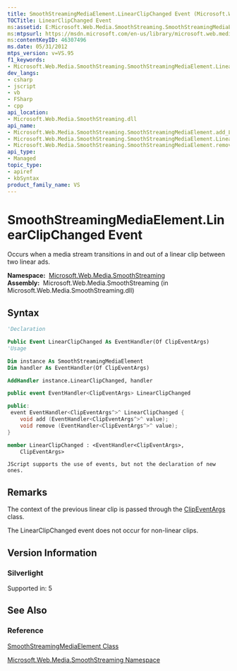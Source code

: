 ```yaml
---
title: SmoothStreamingMediaElement.LinearClipChanged Event (Microsoft.Web.Media.SmoothStreaming)
TOCTitle: LinearClipChanged Event
ms:assetid: E:Microsoft.Web.Media.SmoothStreaming.SmoothStreamingMediaElement.LinearClipChanged
ms:mtpsurl: https://msdn.microsoft.com/en-us/library/microsoft.web.media.smoothstreaming.smoothstreamingmediaelement.linearclipchanged(v=VS.95)
ms:contentKeyID: 46307496
ms.date: 05/31/2012
mtps_version: v=VS.95
f1_keywords:
- Microsoft.Web.Media.SmoothStreaming.SmoothStreamingMediaElement.LinearClipChanged
dev_langs:
- csharp
- jscript
- vb
- FSharp
- cpp
api_location:
- Microsoft.Web.Media.SmoothStreaming.dll
api_name:
- Microsoft.Web.Media.SmoothStreaming.SmoothStreamingMediaElement.add_LinearClipChanged
- Microsoft.Web.Media.SmoothStreaming.SmoothStreamingMediaElement.LinearClipChanged
- Microsoft.Web.Media.SmoothStreaming.SmoothStreamingMediaElement.remove_LinearClipChanged
api_type:
- Managed
topic_type:
- apiref
- kbSyntax
product_family_name: VS
---
```


# SmoothStreamingMediaElement.LinearClipChanged Event

Occurs when a media stream transitions in and out of a linear clip between two linear ads.

**Namespace:**  [Microsoft.Web.Media.SmoothStreaming](microsoft-web-media-smoothstreaming-namespace_1.md)  
**Assembly:**  Microsoft.Web.Media.SmoothStreaming (in Microsoft.Web.Media.SmoothStreaming.dll)

## Syntax

```vb
'Declaration

Public Event LinearClipChanged As EventHandler(Of ClipEventArgs)
'Usage

Dim instance As SmoothStreamingMediaElement
Dim handler As EventHandler(Of ClipEventArgs)

AddHandler instance.LinearClipChanged, handler
```

```csharp
public event EventHandler<ClipEventArgs> LinearClipChanged
```

```cpp
public:
 event EventHandler<ClipEventArgs^>^ LinearClipChanged {
    void add (EventHandler<ClipEventArgs^>^ value);
    void remove (EventHandler<ClipEventArgs^>^ value);
}
```

``` fsharp
member LinearClipChanged : <EventHandler<ClipEventArgs>,
    ClipEventArgs>
```

```jscript
JScript supports the use of events, but not the declaration of new ones.
```

## Remarks

The context of the previous linear clip is passed through the [ClipEventArgs](clipeventargs-class-microsoft-web-media-smoothstreaming_1.md) class.

The LinearClipChanged event does not occur for non-linear clips.

## Version Information

### Silverlight

Supported in: 5  

## See Also

### Reference

[SmoothStreamingMediaElement Class](smoothstreamingmediaelement-class-microsoft-web-media-smoothstreaming_1.md)

[Microsoft.Web.Media.SmoothStreaming Namespace](microsoft-web-media-smoothstreaming-namespace_1.md)

